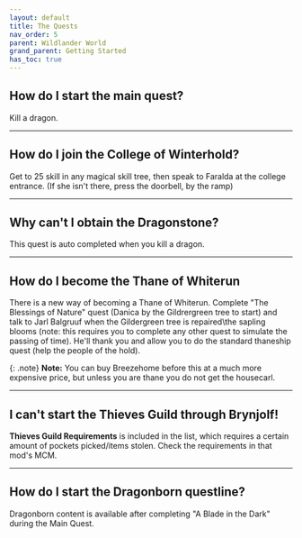 ```yaml
---
layout: default
title: The Quests
nav_order: 5
parent: Wildlander World
grand_parent: Getting Started
has_toc: true
---
```


## How do I start the main quest?

Kill a dragon. 

----------

## How do I join the College of Winterhold?

Get to 25 skill in any magical skill tree, then speak to Faralda at the college entrance. (If she isn't there, press the doorbell, by the ramp)

----------

## Why can't I obtain the Dragonstone?

This quest is auto completed when you kill a dragon.

----------

## How do I become the Thane of Whiterun

There is a new way of becoming a Thane of Whiterun. Complete "The Blessings of Nature" quest (Danica by the Gildrergreen tree to start) and talk to Jarl Balgruuf when the Gildergreen tree is repaired\the sapling blooms (note: this requires you to complete any other quest to simulate the passing of time). He'll thank you and allow you to do the standard thaneship quest (help the people of the hold).

{: .note}
**Note:** You can buy Breezehome before this at a much more expensive price, but unless you are thane you do not get the housecarl.

----------

## I can't start the Thieves Guild through Brynjolf!

**Thieves Guild Requirements** is included in the list, which requires a certain amount of pockets picked/items stolen. Check the requirements in that mod's MCM.

----------

## How do I start the Dragonborn questline?

Dragonborn content is available after completing "A Blade in the Dark" during the Main Quest.

